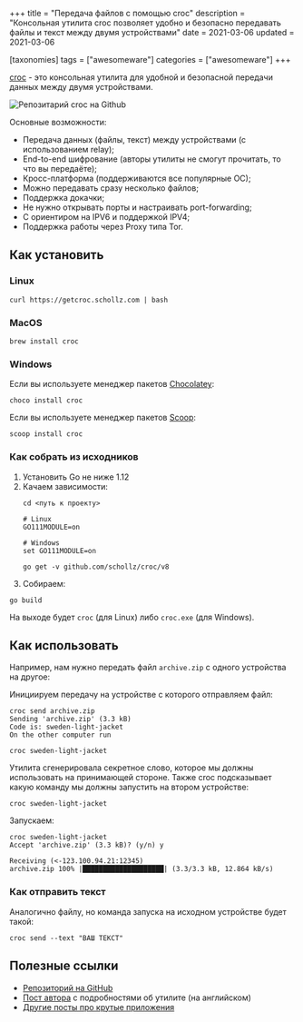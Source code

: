 +++
title = "Передача файлов с помощью croc"
description = "Консольная утилита croc позволяет удобно и безопасно передавать файлы и текст между двумя устройствами"
date = 2021-03-06
updated = 2021-03-06

[taxonomies]
tags = ["awesomeware"]
categories = ["awesomeware"]
+++

[croc](https://github.com/schollz/croc) - это консольная утилита для удобной и безопасной передачи данных между двумя устройствами.

![Репозитарий croc на Github](/images/awesomeware/croc.png "Репозиторий croc на Github")

Основные возможности:
- Передача данных (файлы, текст) между устройствами (с использованием relay);
- End-to-end шифрование (авторы утилиты не смогут прочитать, то что вы передаёте);
- Кросс-платформа (поддерживаются все популярные ОС);
- Можно передавать сразу несколько файлов;
- Поддержка докачки;
- Не нужно открывать порты и настраивать port-forwarding;
- С ориентиром на IPV6 и поддержкой IPV4;
- Поддержка работы через Proxy типа Tor.

## Как установить

### Linux

```shell
curl https://getcroc.schollz.com | bash
```

### MacOS

```shell
brew install croc
```

### Windows

Если вы используете менеджер пакетов [Chocolatey](https://chocolatey.org/):

```shell
choco install croc
```

Если вы используете менеджер пакетов [Scoop](https://scoop.sh/):

```shell
scoop install croc
```

### Как собрать из исходников

1. Установить Go не ниже 1.12
2. Качаем зависимости:
   ```shell
   cd <путь к проекту>
   
   # Linux
   GO111MODULE=on
   
   # Windows
   set GO111MODULE=on
   
   go get -v github.com/schollz/croc/v8
   ```
3. Собираем:
  ```shell
  go build
  ```

На выходе будет `croc` (для Linux) либо `croc.exe` (для Windows).

## Как использовать

Например, нам нужно передать файл `archive.zip` с одного устройства на другое:

Инициируем передачу на устройстве с которого отправляем файл:

```shell
croc send archive.zip
Sending 'archive.zip' (3.3 kB)
Code is: sweden-light-jacket
On the other computer run

croc sweden-light-jacket
```

Утилита сгенерировала секретное слово, которое мы должны использовать на принимающей стороне. Также croc подсказывает 
какую команду мы должны запустить на втором устройстве:

```shell
croc sweden-light-jacket
```

Запускаем:

```shell
croc sweden-light-jacket
Accept 'archive.zip' (3.3 kB)? (y/n) y

Receiving (<-123.100.94.21:12345)
archive.zip 100% |████████████████████| (3.3/3.3 kB, 12.864 kB/s)
```

### Как отправить текст

Аналогично файлу, но команда запуска на исходном устройстве будет такой:

```shell
croc send --text "ВАШ ТЕКСТ"
```

## Полезные ссылки

- [Репозиторий на GitHub](https://github.com/schollz/croc)
- [Пост автора](https://schollz.com/software/croc6) с подробностями об утилите (на английском)
- [Другие посты про крутые приложения](/tags/awesomeware/) 